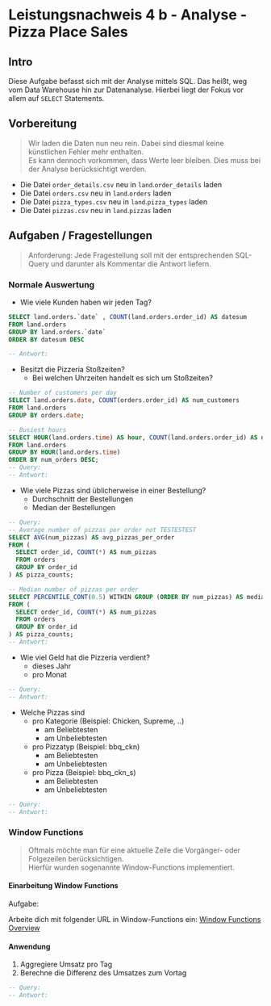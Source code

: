 # Leistungsnachweis 4 b - Analyse - Pizza Place Sales

## Intro

Diese Aufgabe befasst sich mit der Analyse mittels SQL.
Das heißt, weg vom Data Warehouse hin zur Datenanalyse.
Hierbei liegt der Fokus vor allem auf `SELECT` Statements.

## Vorbereitung

> Wir laden die Daten nun neu rein. Dabei sind diesmal keine künstlichen Fehler mehr enthalten.  
> Es kann dennoch vorkommen, dass Werte leer bleiben. Dies muss bei der Analyse berücksichtigt werden.

- Die Datei `order_details.csv` neu in `land`.`order_details` laden
- Die Datei `orders.csv` neu in `land`.`orders` laden
- Die Datei `pizza_types.csv` neu in `land`.`pizza_types` laden
- Die Datei `pizzas.csv` neu in `land`.`pizzas` laden

## Aufgaben / Fragestellungen

> Anforderung: Jede Fragestellung soll mit der entsprechenden SQL-Query und darunter als Kommentar die Antwort liefern.

### Normale Auswertung

- Wie viele Kunden haben wir jeden Tag?

```sql
SELECT land.orders.`date` , COUNT(land.orders.order_id) AS datesum
FROM land.orders
GROUP BY land.orders.`date`
ORDER BY datesum DESC

-- Antwort: 
```

- Besitzt die Pizzeria Stoßzeiten?
  - Bei welchen Uhrzeiten handelt es sich um Stoßzeiten?

```sql
-- Number of customers per day
SELECT land.orders.date, COUNT(orders.order_id) AS num_customers
FROM land.orders
GROUP BY orders.date;

-- Busiest hours
SELECT HOUR(land.orders.time) AS hour, COUNT(land.orders.order_id) AS num_orders
FROM land.orders
GROUP BY HOUR(land.orders.time)
ORDER BY num_orders DESC;
-- Query:
-- Antwort:
```

- Wie viele Pizzas sind üblicherweise in einer Bestellung?
  - Durchschnitt der Bestellungen
  - Median der Bestellungen

```sql
-- Query:
-- Average number of pizzas per order not TESTESTEST
SELECT AVG(num_pizzas) AS avg_pizzas_per_order
FROM (
  SELECT order_id, COUNT(*) AS num_pizzas
  FROM orders
  GROUP BY order_id
) AS pizza_counts;

-- Median number of pizzas per order
SELECT PERCENTILE_CONT(0.5) WITHIN GROUP (ORDER BY num_pizzas) AS median_pizzas_per_order
FROM (
  SELECT order_id, COUNT(*) AS num_pizzas
  FROM orders
  GROUP BY order_id
) AS pizza_counts;
-- Antwort:
```

- Wie viel Geld hat die Pizzeria verdient?
  - dieses Jahr
  - pro Monat

```sql
-- Query:
-- Antwort:
```

- Welche Pizzas sind
  - pro Kategorie (Beispiel: Chicken, Supreme, ..)
    - am Beliebtesten
    - am Unbeliebtesten
  - pro Pizzatyp (Beispiel: bbq_ckn)
    - am Beliebtesten
    - am Unbeliebtesten
  - pro Pizza (Beispiel: bbq_ckn_s)
    - am Beliebtesten
    - am Unbeliebtesten

```sql
-- Query:
-- Antwort:
```

### Window Functions

> Oftmals möchte man für eine aktuelle Zeile die Vorgänger- oder Folgezeilen berücksichtigen.  
> Hierfür wurden sogenannte Window-Functions implementiert.

#### Einarbeitung Window Functions

Aufgabe:

Arbeite dich mit folgender URL in Window-Functions ein: [Window Functions Overview](https://mariadb.com/kb/en/window-functions-overview/)

#### Anwendung

1. Aggregiere Umsatz pro Tag
2. Berechne die Differenz des Umsatzes zum Vortag

```sql
-- Query:
-- Antwort:
```
